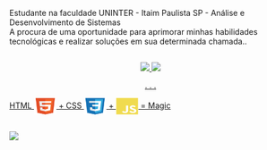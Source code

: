 Estudante na faculdade UNINTER - Itaim Paulista SP - Análise e Desenvolvimento de Sistemas<br>
A procura de uma oportunidade para aprimorar minhas habilidades tecnológicas e realizar soluções em sua determinada chamada..

##

<div align="center">
  <a href="https://github.com/sNanotek">
  <img height="165em" src="https://github-readme-stats.vercel.app/api?username=sNanotek&show_icons=true&theme=onedark&include_all_commits=true&count_private=true"/>
  <img height="165em" src="https://github-readme-stats.vercel.app/api/top-langs/?username=sNanotek&layout=compact&langs_count=7&theme=onedark"/>
  
  .
  .
  .
</div>

 
HTML <img align="center" alt="Rafa-HTML" height="30" width="40" src="https://raw.githubusercontent.com/devicons/devicon/master/icons/html5/html5-original.svg"> +
CSS <img align="center" alt="Rafa-CSS" height="30" width="40" src="https://raw.githubusercontent.com/devicons/devicon/master/icons/css3/css3-original.svg"> +
<img align="center" alt="Js" height="30" width="40" src="https://raw.githubusercontent.com/devicons/devicon/master/icons/javascript/javascript-plain.svg"> = Magic

  
  ##
  
 <a href = "mailto:cleiton_santos01@outlook.com"><img src="https://img.shields.io/badge/-Gmail-%23333?style=for-the-badge&logo=gmail&logoColor=red" target="_blank"></a>
